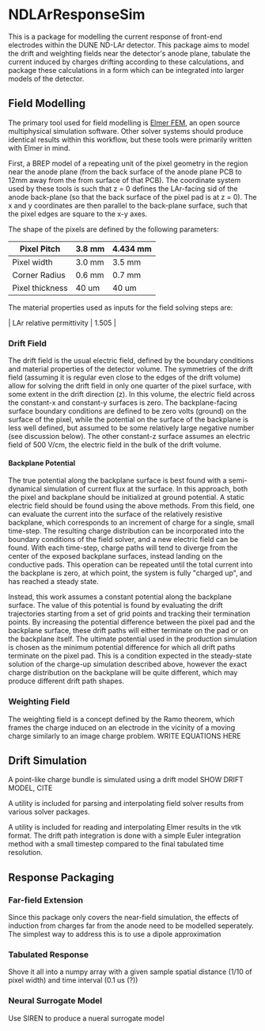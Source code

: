 # NDLArResponseSim

This is a package for modelling the current response of front-end electrodes within the DUNE ND-LAr detector.  This package aims to model the drift and weighting fields near the detector's anode plane, tabulate the current induced by charges drifting according to these calculations, and package these calculations in a form which can be integrated into larger models of the detector.

## Field Modelling

The primary tool used for field modelling is [Elmer FEM](https://www.elmerfem.org/blog/), an open source multiphysical simulation software.  Other solver systems should produce identical results within this workflow, but these tools were primarily written with Elmer in mind.

First, a BREP model of a repeating unit of the pixel geometry in the region near the anode plane (from the back surface of the anode plane PCB to 12mm away from the from surface of that PCB).  The coordinate system used by these tools is such that z = 0 defines the LAr-facing sid of the anode back-plane (so that the back surface of the pixel pad is at z = 0).  The x and y coordinates are then parallel to the back-plane surface, such that the pixel edges are square to the x-y axes.

The shape of the pixels are defined by the following parameters:

| Pixel Pitch     | 3.8 mm | 4.434 mm |
| --------------- | ------ | -------- |
| Pixel width     | 3.0 mm | 3.5 mm   |
| Corner Radius   | 0.6 mm | 0.7 mm   |
| Pixel thickness | 40 um  | 40 um    |

The material properties used as inputs for the field solving steps are:

| LAr relative permittivity | 1.505 |

### Drift Field

The drift field is the usual electric field, defined by the boundary conditions and material properties of the detector volume.  The symmetries of the drift field (assuming it is regular even close to the edges of the drift volume) allow for solving the drift field in only one quarter of the pixel surface, with some extent in the drift direction (z).  In this volume, the electric field across the constant-x and constant-y surfaces is zero.  The backplane-facing surface boundary conditions are defined to be zero volts (ground) on the surface of the pixel, while the potential on the surface of the backplane is less well defined, but assumed to be some relatively large negative number (see discussion below).  The other constant-z surface assumes an electric field of 500 V/cm, the electric field in the bulk of the drift volume.

#### Backplane Potential

The true potential along the backplane surface is best found with a semi-dynamical simulation of current flux at the surface.  In this approach, both the pixel and backplane should be initialized at ground potential.  A static electric field should be found using the above methods.  From this field, one can evaluate the current into the surface of the relatively resistive backplane, which corresponds to an increment of charge for a single, small time-step.  The resulting charge distribution can be incorporated into the boundary conditions of the field solver, and a new electric field can be found.  With each time-step, charge paths will tend to diverge from the center of the exposed backplane surfaces, instead landing on the conductive pads. This operation can be repeated until the total current into the backplane is zero, at which point, the system is fully "charged up", and has reached a steady state.

Instead, this work assumes a constant potential along the backplane surface.  The value of this potential is found by evaluating the drift trajectories starting from a set of grid points and tracking their termination points.  By increasing the potential difference between the pixel pad and the backplane surface, these drift paths will either terminate on the pad or on the backplane itself.  The ultimate potential used in the production simulation is chosen as the minimum potential difference for which all drift paths terminate on the pixel pad.  This is a condition expected in the steady-state solution of the charge-up simulation described above, however the exact charge distribution on the backplane will be quite different, which may produce different drift path shapes.

### Weighting Field

The weighting field is a concept defined by the Ramo theorem, which frames the charge induced on an electrode in the vicinity of a moving charge similarly to an image charge problem.  WRITE EQUATIONS HERE

## Drift Simulation

A point-like charge bundle is simulated using a drift model SHOW DRIFT MODEL, CITE

A utility is included for parsing and interpolating field solver results from various solver packages.  

A utility is included for reading and interpolating Elmer results in the vtk format.  The drift path integration is done with a simple Euler integration method with a small timestep compared to the final tabulated time resolution.

## Response Packaging

### Far-field Extension

Since this package only covers the near-field simulation, the effects of induction from charges far from the anode need to be modelled seperately.  The simplest way to address this is to use a dipole approximation

### Tabulated Response

Shove it all into a numpy array with a given sample spatial distance (1/10 of pixel width) and time interval (0.1 us (?)) 

### Neural Surrogate Model

Use SIREN to produce a nueral surrogate model